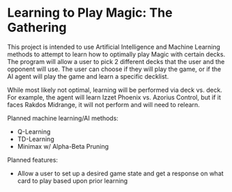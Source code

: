 <h1>Learning to Play Magic: The Gathering</h1>


This project is intended to use Artificial Intelligence and Machine Learning methods to attempt to learn how to optimally play Magic with certain decks. The program will allow a user to pick 2 different decks that the user and the opponent will use. The user can choose if 
they will play the game, or if the AI agent will play the game and learn a specific decklist. 

While most likely not optimal, learning will be performed via deck vs. deck. For example, the agent will learn Izzet Phoenix vs. Azorius Control, but if it faces Rakdos Midrange, it will not perform and will need to relearn.


Planned machine learning/AI methods:
- Q-Learning
- TD-Learning
- Minimax w/ Alpha-Beta Pruning


Planned features:
- Allow a user to set up a desired game state and get a response on what card to play based upon prior learning
